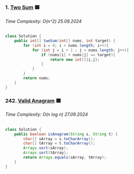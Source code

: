 ### 1. [Two Sum](https://leetcode.com/problems/two-sum/) 🟩
###### Time Complexity: O(n^2)     25.09.2024  
```Java
class Solution {
    public int[] twoSum(int[] nums, int target) {
        for (int i = 0; i < nums.length; i++){
            for (int j = i + 1 ; j < nums.length; j++){
                if (nums[i] + nums[j] == target){
                    return new int[]{i,j};
                }
            }
        }
        return nums;
    }
}
```

### 242. [Valid Anagram](https://leetcode.com/problems/valid-anagram/) 🟩
###### Time Complexity: O(n log n)     27.09.2024  
```Java
class Solution {
    public boolean isAnagram(String s, String t) {
        char[] sArray = s.toCharArray();
        char[] tArray = t.toCharArray();
        Arrays.sort(sArray);
        Arrays.sort(tArray);
        return Arrays.equals(sArray, tArray);
    }
}
```


